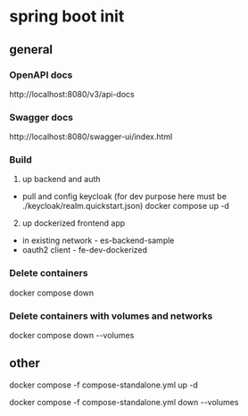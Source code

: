# spring boot init

## general
### OpenAPI docs<br />
http://localhost:8080/v3/api-docs

### Swagger docs<br />
http://localhost:8080/swagger-ui/index.html

### Build 
1) up backend and auth 
- pull and config keycloak (for dev purpose here must be ./keycloak/realm.quickstart.json)
docker compose up -d

2) up dockerized frontend app 
- in existing network - es-backend-sample
- oauth2 client - fe-dev-dockerized

### Delete containers<br />
docker compose down

### Delete containers with volumes and networks<br />
docker compose down --volumes


## other
docker compose -f compose-standalone.yml up -d

docker compose -f compose-standalone.yml down --volumes
